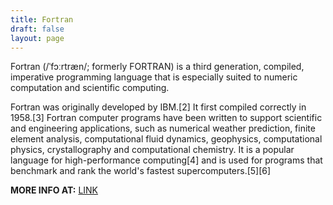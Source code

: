 ```yaml
---
title: Fortran
draft: false
layout: page
---
```

Fortran (/ˈfɔːrtræn/; formerly FORTRAN) is a third generation, compiled, imperative programming language that is especially suited to numeric computation and scientific computing.

Fortran was originally developed by IBM.[2] It first compiled correctly in 1958.[3] Fortran computer programs have been written to support scientific and engineering applications, such as numerical weather prediction, finite element analysis, computational fluid dynamics, geophysics, computational physics, crystallography and computational chemistry. It is a popular language for high-performance computing[4] and is used for programs that benchmark and rank the world's fastest supercomputers.[5][6]


**MORE INFO AT:** [LINK](https://en.wikipedia.org/wiki/Fortran)
